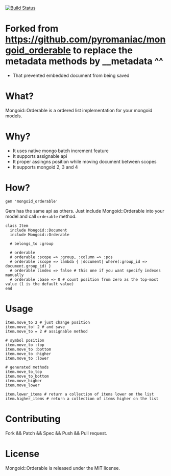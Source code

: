 [![Build Status](https://secure.travis-ci.org/pyromaniac/mongoid_orderable.png)](http://travis-ci.org/pyromaniac/mongoid_orderable)

# Forked from https://github.com/pyromaniac/mongoid_orderable to replace the metadata methods by __metadata ^^

* That prevented embedded document from being saved


# What?

Mongoid::Orderable is a ordered list implementation for your mongoid models.

# Why?

* It uses native mongo batch increment feature
* It supports assignable api
* It proper assingns position while moving document between scopes
* It supports mongoid 2, 3 and 4

# How?

```
gem 'mongoid_orderable'
```

Gem has the same api as others. Just include Mongoid::Orderable into your model and call `orderable` method.

```
class Item
  include Mongoid::Document
  include Mongoid::Orderable

  # belongs_to :group

  # orderable
  # orderable :scope => :group, :column => :pos
  # orderable :scope => lambda { |document| where(:group_id => document.group_id) }
  # orderable :index => false # this one if you want specify indexes manually
  # orderable :base => 0 # count position from zero as the top-most value (1 is the default value)
end
```

# Usage

```
item.move_to 2 # just change position
item.move_to! 2 # and save
item.move_to = 2 # assignable method

# symbol position
item.move_to :top
item.move_to :bottom
item.move_to :higher
item.move_to :lower

# generated methods
item.move_to_top
item.move_to_bottom
item.move_higher
item.move_lower

item.lower_items # return a collection of items lower on the list
item.higher_items # return a collection of items higher on the list
```

# Contributing

Fork && Patch && Spec && Push && Pull request.

# License

Mongoid::Orderable is released under the MIT license.
